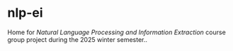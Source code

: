 # nlp-ei
Home for *Natural Language Processing and Information Extraction* course group project during the 2025 winter semester..
